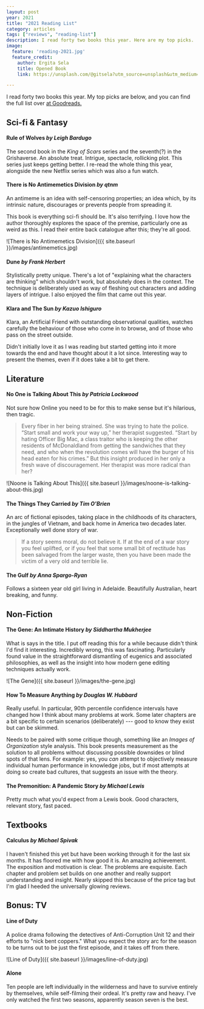 ```yaml
---
layout: post
year: 2021
title: "2021 Reading List"
category: articles
tags: ["reviews", "reading-list"]
description: I read forty two books this year. Here are my top picks.
image:
  feature: 'reading-2021.jpg'
  feature_credit:
    author: Ergita Sela
    title: Opened Book
    link: https://unsplash.com/@gitsela?utm_source=unsplash&utm_medium=referral&utm_content=creditCopyText

---
```


I read forty two books this year. My top picks are below, and you can find the full list over [at Goodreads.](https://www.goodreads.com/review/list/2875383-xavier-shay?read_at=2021&sort=rating)


## Sci-fi & Fantasy

#### Rule of Wolves _by Leigh Bardugo_

The second book in the _King of Scars_ series and the seventh(?) in the Grishaverse. An absolute treat. Intrigue, spectacle, rollicking plot. This series just keeps getting better. I re-read the whole thing this year, alongside the new Netflix series which was also a fun watch.

#### There is No Antimemetics Division _by qtnm_

An antimeme is an idea with self-censoring properties; an idea which, by its intrinsic nature, discourages or prevents people from spreading it.

This book is everything sci-fi should be. It's also terrifying. I love how the author thoroughly explores the space of the premise, particularly one as weird as this. I read their entire back catalogue after this; they're all good.

![There is No Antimemetics Division]({{ site.baseurl }}/images/antimemetics.jpg)

#### Dune _by Frank Herbert_

Stylistically pretty unique. There's a lot of "explaining what the characters are thinking" which shouldn't work, but absolutely does in the context. The technique is deliberately used as way of fleshing out characters and adding layers of intrigue. I also enjoyed the film that came out this year.

#### Klara and The Sun _by Kazuo Ishiguro_

Klara, an Artificial Friend with outstanding observational qualities, watches carefully the behaviour of those who come in to browse, and of those who pass on the street outside.

Didn't initially love it as I was reading but started getting into it more towards the end and have thought about it a lot since. Interesting way to present the themes, even if it does take a bit to get there.

## Literature

#### No One is Talking About This _by Patricia Lockwood_

Not sure how Online you need to be for this to make sense but it's hilarious, then tragic.

> Every fiber in her being strained. She was trying to hate the police. “Start small and work your way up,” her therapist suggested. “Start by hating Officer Big Mac, a class traitor who is keeping the other residents of McDonaldland from getting the sandwiches that they need, and who when the revolution comes will have the burger of his head eaten for his crimes.” But this insight produced in her only a fresh wave of discouragement. Her therapist was more radical than her?

![Noone is Talking About This]({{ site.baseurl }}/images/noone-is-talking-about-this.jpg)

#### The Things They Carried _by Tim O'Brien_

An arc of fictional episodes, taking place in the childhoods of its characters, in the jungles of Vietnam, and back home in America two decades later. Exceptionally well done story of war.

> If a story seems moral, do not believe it. If at the end of a war story you feel uplifted, or if you feel that some small bit of rectitude has been salvaged from the larger waste, then you have been made the victim of a very old and terrible lie.

#### The Gulf _by Anna Spargo-Ryan_

Follows a sixteen year old girl living in Adelaide. Beautifully Australian,
heart breaking, and funny.

## Non-Fiction

#### The Gene: An Intimate History _by Siddhartha Mukherjee_

What is says in the title. I put off reading this for a while because didn't think I'd find it interesting. Incredibly wrong, this was fascinating. Particularly found value in the straightforward dismantling of eugenics and associated philosophies, as well as the insight into how modern gene editing techniques actually work.

![The Gene]({{ site.baseurl }}/images/the-gene.jpg)

#### How To Measure Anything _by Douglas W. Hubbard_

Really useful. In particular, 90th percentile confidence intervals have changed how I think about many problems at work. Some later chapters are a bit specific to certain scenarios (deliberately) --- good to know they exist but can be skimmed.

Needs to be paired with some critique though, something like an _Images of Organization_ style analysis. This book presents measurement as the solution to all problems without discussing possible downsides or blind spots of that lens. For example: yes, you _can_ attempt to objectively measure individual human performance in knowledge jobs, but if most attempts at doing so create bad cultures, that suggests an issue with the theory.

#### The Premonition: A Pandemic Story _by Michael Lewis_

Pretty much what you'd expect from a Lewis book. Good characters, relevant story, fast paced.

## Textbooks

#### Calculus _by Michael Spivak_

I haven't finished this yet but have been working through it for the last six months. It has floored me with how good it is. An amazing achievement. The exposition and motivation is clear. The problems are exquisite. Each chapter and problem set builds on one another and really support understanding and insight. Nearly skipped this because of the price tag but I'm glad I heeded the universally glowing reviews.

## Bonus: TV

#### Line of Duty

A police drama following the detectives of Anti-Corruption Unit
12 and their efforts to "nick bent coppers." What you expect the story arc for the season
to be turns out to be just the first episode, and it takes off from there.

![Line of Duty]({{ site.baseurl }}/images/line-of-duty.jpg)

#### Alone

Ten people are left individually in the wilderness and have to survive entirely
by themselves, while self-filming their ordeal. It's pretty raw and heavy. I've
only watched the first two seasons, apparently season seven is the best.
